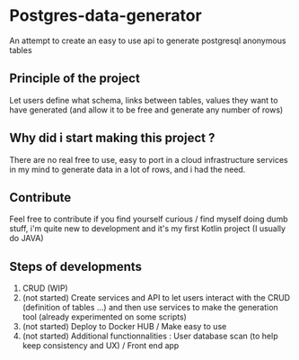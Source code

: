 # Postgres-data-generator

An attempt to create an easy to use api to generate postgresql anonymous tables

## Principle of the project

Let users define what schema, links between tables, values they want to have generated (and allow it to be free and generate any number of rows)

## Why did i start making this project ? 

There are no real free to use, easy to port in a cloud infrastructure services in my mind to generate data in a lot of rows,
and i had the need.

## Contribute

Feel free to contribute if you find yourself curious / find myself doing dumb stuff, i'm quite new to development and it's my first Kotlin project (I usually do JAVA)

## Steps of developments

1. CRUD (WIP)
2. (not started) Create services and API to let users interact with the CRUD (definition of tables ...) and then use services to make the generation tool (already experimented on some scripts)
3. (not started) Deploy to Docker HUB / Make easy to use
4. (not started) Additional functionnalities : User database scan (to help keep consistency and UX) / Front end app

